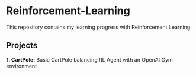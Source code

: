 # Reinforcement-Learning

This repository contains my learning progress with Reinforcement Learning

## Projects

**1. CartPole:** Basic CartPole  balancing RL Agent with an OpenAI Gym environment